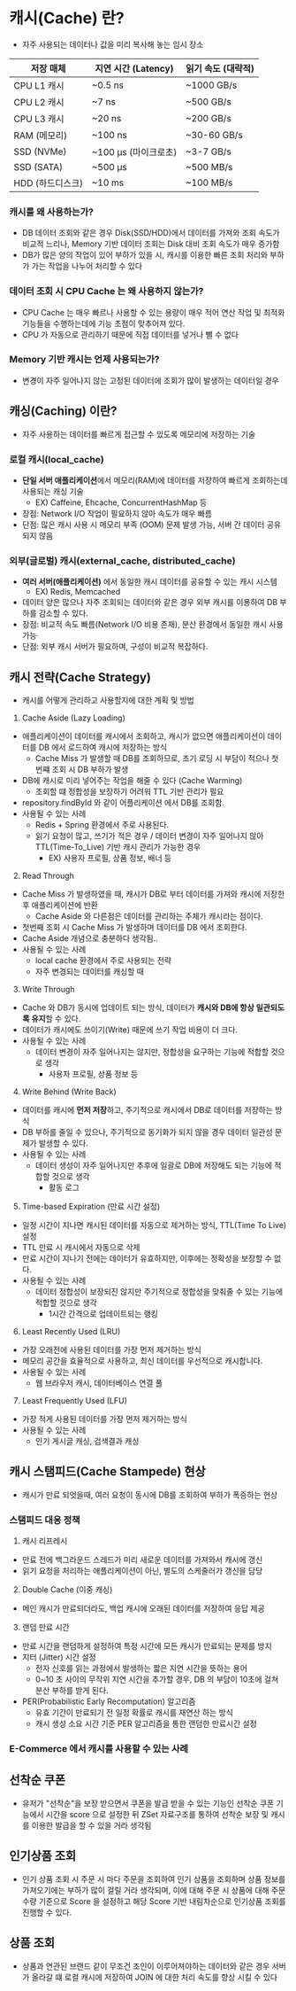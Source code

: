 # 캐시(Cache) 란?

- 자주 사용되는 데이터나 값을 미리 복사해 놓는 임시 장소


| 저장 매체       | 지연 시간 (Latency) | 읽기 속도 (대략적) |
|-------------|-----------------|-------------|
| CPU L1 캐시   | ~0.5 ns         | ~1000 GB/s  |
| CPU L2 캐시   | ~7 ns           | ~500 GB/s   |
| CPU L3 캐시   | ~20 ns          | ~200 GB/s   |
| RAM (메모리)   | ~100 ns         | ~30-60 GB/s |
| SSD (NVMe)  | ~100 µs (마이크로초) | ~3-7 GB/s   |
| SSD (SATA)  | ~500 µs         | ~500 MB/s   |
| HDD (하드디스크) | ~10 ms          | ~100 MB/s   |


### 캐시를 왜 사용하는가?

- DB 데이터 조회와 같은 경우 Disk(SSD/HDD)에서 데이터를 가져와 조회 속도가 비교적 느리나, Memory 기반 데이터 조회는 Disk 대비 조회 속도가 매우 증가함
- DB가 많은 양의 작업이 있어 부하가 있을 시, 캐시를 이용한 빠른 조회 처리와 부하가 가는 작업을 나누어 처리할 수 있다

### 데이터 조회 시 CPU Cache 는 왜 사용하지 않는가?

- CPU Cache 는 매우 빠르나 사용할 수 있는 용량이 매우 적어 연산 작업 및 최적화 기능들을 수행하는데에 기능 초점이 맞추어져 있다.
- CPU 가 자동으로 관리하기 때문에 직접 데이터를 넣거나 뺄 수 없다

### Memory 기반 캐시는 언제 사용되는가?

- 변경이 자주 일어나지 않는 고정된 데이터에 조회가 많이 발생하는 데이터일 경우

## 캐싱(Caching) 이란?

- 자주 사용하는 데이터를 빠르게 접근할 수 있도록 메모리에 저장하는 기술

### 로컬 캐시(local_cache)

- **단일 서버 애플리케이션**에서 메모리(RAM)에 데이터를 저장하여 빠르게 조회하는데 사용되는 캐싱 기술
    - EX) Caffeine, Ehcache, ConcurrentHashMap 등
- 장점: Network I/O 작업이 필요하지 않아 속도가 매우 빠름
- 단점: 많은 캐시 사용 시 메모리 부족 (OOM) 문제 발생 가능, 서버 간 데이터 공유되지 않음

### 외부(글로벌) 캐시(external_cache, distributed_cache)

- **여러 서버(애플리케이션)** 에서 동일한 캐시 데이터를 공유할 수 있는 캐시 시스템
    - EX) Redis, Memcached
- 데이터 양은 많으나 자주 조회되는 데이터와 같은 경우 외부 캐시를 이용하여 DB 부하를 감소할 수 있다.
- 장점: 비교적 속도 빠름(Network I/O 비용 존재), 분산 환경에서 동일한 캐시 사용 가능
- 단점: 외부 캐시 서버가 필요하며, 구성이 비교적 복잡하다.

## 캐시 전략(Cache Strategy)

- 캐시를 어떻게 관리하고 사용할지에 대한 계획 및 방법

1. Cache Aside (Lazy Loading)

- 애플리케이션이 데이터를 캐시에서 조회하고, 캐시가 없으면 애플리케이션이 데이터를 DB 에서 로드하여 캐시에 저장하는 방식
    - Cache Miss 가 발생할 때 DB를 조회하므로, 초기 로딩 시 부담이 적으나 첫 번쨰 조회 시 DB 부하가 발생
- DB에 캐시로 미리 넣어주는 작업을 해줄 수 있다 (Cache Warming)
    - 조회할 떄 정합성을 보장하기 어려워 TTL 기반 관리가 필요
- repository.findById 와 같이 어플리케이션 에서 DB를 조회함.
- 사용될 수 있는 사례
    - Redis + Spring 환경에서 주로 사용된다.
    - 읽기 요청이 많고, 쓰기가 적은 경우 / 데이터 변경이 자주 일어나지 않아 TTL(Time-To_Live) 기반 캐시 관리가 가능한 경우
        - EX) 사용자 프로필, 상품 정보, 배너 등

2. Read Through

- Cache Miss 가 발생하였을 때, 캐시가 DB로 부터 데이터를 가져와 캐시에 저장한 후 애플리케이션에 반환
    - Cache Aside 와 다른점은 데이터를 관리하는 주체가 캐시라는 점이다.
- 첫번째 조회 시 Cache Miss 가 발생하며 데이터를 DB 에서 조회한다.
- Cache Aside 개념으로 충분하다 생각됨.. 
- 사용될 수 있는 사례
    - local cache 환경에서 주로 사용되는 전략
    - 자주 변경되는 데이터를 캐싱할 때

3. Write Through

- Cache 와 DB가 동시에 업데이트 되는 방식, 데이터가 **캐시와 DB에 항상 일관되도록 유지**할 수 있다.
- 데이터가 캐시에도 쓰이기(Write) 때문에 쓰기 작업 비용이 더 크다.
- 사용될 수 있는 사례
    - 데이터 변경이 자주 일어나지는 않지만, 정합성을 요구하는 기능에 적합할 것으로 생각
        - 사용자 프로필, 상품 정보 등

4. Write Behind (Write Back)

- 데이터를 캐시에 **먼저 저장**하고, 주기적으로 캐시에서 DB로 데이터를 저장하는 방식
- DB 부하를 줄일 수 있으나, 주기적으로 동기화가 되지 않을 경우 데이터 일관성 문제가 발생할 수 있다.
- 사용될 수 있는 사례
    - 데이터 생성이 자주 일어나지만 추후에 일괄로 DB에 저장해도 되는 기능에 적합할 것으로 생각
        - 활동 로그

5. Time-based Expiration (만료 시간 설정)

- 일정 시간이 지나면 캐시된 데이터를 자동으로 제거하는 방식, TTL(Time To Live) 설정
- TTL 만료 시 캐시에서 자동으로 삭제
- 만료 시간이 지나기 전에는 데이터가 유효하지만, 이후에는 정확성을 보장할 수 없다.
- 사용될 수 있는 사례
    - 데이터 정합성이 보장되진 않지만 주기적으로 정합성을 맞춰줄 수 있는 기능에 적합할 것으로 생각
        - 1시간 간격으로 업데이트되는 랭킹

6. Least Recently Used (LRU)

- 가장 오래전에 사용된 데이터를 가장 먼저 제거하는 방식
- 메모리 공간을 효율적으로 사용하고, 최신 데이터를 우선적으로 캐시합니다.
- 사용될 수 있는 사례
    - 웹 브라우저 캐시, 데이터베이스 연결 풀

7. Least Frequently Used (LFU)

- 가장 적게 사용된 데이터를 가장 먼저 제거하는 방식
- 사용될 수 있는 사례
    - 인기 게시글 캐싱, 검색결과 캐싱 

## 캐시 스탬피드(Cache Stampede) 현상

- 캐시가 만료 되엇을때, 여러 요청이 동시에 DB를 조회하여 부하가 폭증하는 현상

### 스탬피드 대응 정책

1. 캐시 리프레시

- 만료 전에 백그라운드 스레드가 미리 새로운 데이터를 가져와서 캐시에 갱신
- 읽기 요청을 처리하는 애플리케이션이 아닌, 별도의 스케줄러가 갱신을 담당

2. Double Cache (이중 캐싱)

- 메인 캐시가 만료되더라도, 백업 캐시에 오래된 데이터를 저장하여 응답 제공

3. 랜덤 만료 시간

- 만료 시간을 랜덤하게 설정하여 특정 시간에 모든 캐시가 만료되는 문제를 방지
- 지터 (Jitter) 시간 설정
  - 전자 신호를 읽는 과정에서 발생하는 짧은 지연 시간을 뜻하는 용어
  - 0~10 초 사이의 무작위 지연 시간을 추가할 경우, DB 의 부담이 10초에 걸쳐 분산 부하를 받게 된다.
- PER(Probabilistic Early Recomputation) 알고리즘
  - 유효 기간이 만료되기 전 일정 확률로 캐시를 재연산 하는 방식
  - 캐시 생성 소요 시간 기준 PER 알고리즘을 통한 랜덤한 만료시간 설정


###  E-Commerce 에서 캐시를 사용할 수 있는 사례

## 선착순 쿠폰
- 유저가 "선착순"을 보장 받으면서 쿠폰을 발급 받을 수 있는 기능인 선착순 쿠폰 기능에서 
시간을 score 으로 설정한 뒤 ZSet 자료구조를 통하여 선착순 보장 및 캐시를 이용한 발급을 할 수 있을 거라 생각됨

##  인기상품 조회
- 인기 상품 조회 시 주문 시 마다 주문을 조회하여 인기 상품을 조회하며 상품 정보를 가져오기에는 부하가 많이 걸릴 거라 생각되며, 
이에 대해 주문 시 상품에 대해 주문 수량 기준으로 Score 을 설정하고 해당 Score 기반 내림차순으로 인기상품 조회를 진행할 수 있다. 

## 상품 조회
- 상품과 연관된 브랜드 같이 무조건 조인이 이루어져야하는 데이터와 같은 경우 서버가 올라갈 떄 로컬 캐시에 저장하여 JOIN 에 대한 처리 속도를 향상 시킬 수 있다 
